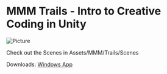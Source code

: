 # MMM Trails - Intro to Creative Coding in Unity
![Picture](http://zippy.gfycat.com/WaryDisastrousGalapagospenguin.gif)

Check out the Scenes in Assets/MMM/Trails/Scenes

Downloads: [Windows App](https://github.com/momo-the-monster/workshop-trails/releases/download/v0.1-alpha/PDXCC_Win_Workshop.zip)